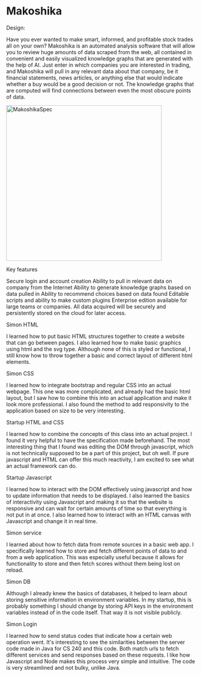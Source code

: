 # Makoshika

Design:

Have you ever wanted to make smart, informed, and profitable stock trades all on your own? Makoshika is an automated analysis software
that will allow you to review huge amounts of data scraped from the web, all contained in convenient and easily visualized knowledge graphs
that are generated with the help of AI. Just enter in which companies you are interested in trading, and Makoshika will pull in any relevant
data about that company, be it financial statements, news articles, or anything else that would indicate whether a buy would be a good decision
or not. The knowledge graphs that are computed will find connections between even the most obscure points of data.



<img width="414" alt="MakoshikaSpec" src="https://user-images.githubusercontent.com/93345601/215248729-04b18088-8da0-4ceb-9901-62be64d0c5ea.png">


Key features

Secure login and account creation
Ability to pull in relevant data on company from the Internet
Ability to generate knowledge graphs based on data pulled in
Ability to recommend choices based on data found
Editable scripts and ability to make custom plugins
Enterprise edition available for large teams or companies.
All data acquired will be securely and persistently stored on the cloud for later access.



Simon HTML

I learned how to put basic HTML structures together to create a website that can go between pages. I also learned how to make basic graphics using html and the svg type. Although none of this is styled or functional, I still know how to throw together a basic and correct layout of different html elements.


Simon CSS

I learned how to integrate bootstrap and regular CSS into an actual webpage. This one was more complicated, and already had the basic html layout, but I saw how to combine this into an actual application and make it look more professional. I also found the method to add responsivity to the application based on size to be very interesting.


Startup HTML and CSS

I learned how to combine the concepts of this class into an actual project. I found it very helpful to have the specification made beforehand. The most interesting thing that I found was editing the DOM through javascript, which is not technically supposed to be a part of this project, but oh well. If pure javascript and HTML can offer this much reactivity, I am excited to see what an actual framework can do.

Startup Javascript

I learned how to interact with the DOM effectively using javascript and how to update information that needs to be displayed. I also learned the basics of interactivity using Javascript and making it so that the website is responsive and can wait for certain amounts of time so that everything is not put in at once.
I also learned how to interact with an HTML canvas with Javascript and change it in real time.

Simon service

I learned about how to fetch data from remote sources in a basic web app. I specifically learned how to store and fetch different points of data to and from a web application. This was especially useful because it allows for functionality to store and then fetch scores without them being lost on reload.

Simon DB

Although I already knew the basics of databases, it helped to learn about storing sensitive information in environment variables. In my startup, this is probably something I should change by storing API keys in the environment variables instead of in the code itself. That way it is not visible publicly.

Simon Login

I learned how to send status codes that indicate how a certain web operation went. It's interesting to see the similarities between the server code made in Java for CS 240 and this code. Both match urls to fetch different services and send responses based on these requests. I like how Javascript and Node makes this process very simple and intuitive. The code is very streamlined and not bulky, unlike Java.
